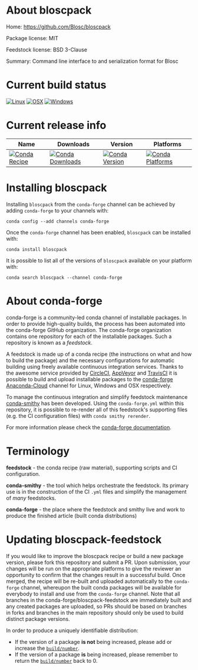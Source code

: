 About bloscpack
===============

Home: https://github.com/Blosc/bloscpack

Package license: MIT

Feedstock license: BSD 3-Clause

Summary: Command line interface to and serialization format for Blosc



Current build status
====================

[![Linux](https://img.shields.io/circleci/project/github/conda-forge/bloscpack-feedstock/master.svg?label=Linux)](https://circleci.com/gh/conda-forge/bloscpack-feedstock)
[![OSX](https://img.shields.io/travis/conda-forge/bloscpack-feedstock/master.svg?label=macOS)](https://travis-ci.org/conda-forge/bloscpack-feedstock)
[![Windows](https://img.shields.io/appveyor/ci/conda-forge/bloscpack-feedstock/master.svg?label=Windows)](https://ci.appveyor.com/project/conda-forge/bloscpack-feedstock/branch/master)

Current release info
====================

| Name | Downloads | Version | Platforms |
| --- | --- | --- | --- |
| [![Conda Recipe](https://img.shields.io/badge/recipe-bloscpack-green.svg)](https://anaconda.org/conda-forge/bloscpack) | [![Conda Downloads](https://img.shields.io/conda/dn/conda-forge/bloscpack.svg)](https://anaconda.org/conda-forge/bloscpack) | [![Conda Version](https://img.shields.io/conda/vn/conda-forge/bloscpack.svg)](https://anaconda.org/conda-forge/bloscpack) | [![Conda Platforms](https://img.shields.io/conda/pn/conda-forge/bloscpack.svg)](https://anaconda.org/conda-forge/bloscpack) |

Installing bloscpack
====================

Installing `bloscpack` from the `conda-forge` channel can be achieved by adding `conda-forge` to your channels with:

```
conda config --add channels conda-forge
```

Once the `conda-forge` channel has been enabled, `bloscpack` can be installed with:

```
conda install bloscpack
```

It is possible to list all of the versions of `bloscpack` available on your platform with:

```
conda search bloscpack --channel conda-forge
```


About conda-forge
=================

conda-forge is a community-led conda channel of installable packages.
In order to provide high-quality builds, the process has been automated into the
conda-forge GitHub organization. The conda-forge organization contains one repository
for each of the installable packages. Such a repository is known as a *feedstock*.

A feedstock is made up of a conda recipe (the instructions on what and how to build
the package) and the necessary configurations for automatic building using freely
available continuous integration services. Thanks to the awesome service provided by
[CircleCI](https://circleci.com/), [AppVeyor](https://www.appveyor.com/)
and [TravisCI](https://travis-ci.org/) it is possible to build and upload installable
packages to the [conda-forge](https://anaconda.org/conda-forge)
[Anaconda-Cloud](https://anaconda.org/) channel for Linux, Windows and OSX respectively.

To manage the continuous integration and simplify feedstock maintenance
[conda-smithy](https://github.com/conda-forge/conda-smithy) has been developed.
Using the ``conda-forge.yml`` within this repository, it is possible to re-render all of
this feedstock's supporting files (e.g. the CI configuration files) with ``conda smithy rerender``.

For more information please check the [conda-forge documentation](https://conda-forge.org/docs/).

Terminology
===========

**feedstock** - the conda recipe (raw material), supporting scripts and CI configuration.

**conda-smithy** - the tool which helps orchestrate the feedstock.
                   Its primary use is in the construction of the CI ``.yml`` files
                   and simplify the management of *many* feedstocks.

**conda-forge** - the place where the feedstock and smithy live and work to
                  produce the finished article (built conda distributions)


Updating bloscpack-feedstock
============================

If you would like to improve the bloscpack recipe or build a new
package version, please fork this repository and submit a PR. Upon submission,
your changes will be run on the appropriate platforms to give the reviewer an
opportunity to confirm that the changes result in a successful build. Once
merged, the recipe will be re-built and uploaded automatically to the
`conda-forge` channel, whereupon the built conda packages will be available for
everybody to install and use from the `conda-forge` channel.
Note that all branches in the conda-forge/bloscpack-feedstock are
immediately built and any created packages are uploaded, so PRs should be based
on branches in forks and branches in the main repository should only be used to
build distinct package versions.

In order to produce a uniquely identifiable distribution:
 * If the version of a package **is not** being increased, please add or increase
   the [``build/number``](https://conda.io/docs/user-guide/tasks/build-packages/define-metadata.html#build-number-and-string).
 * If the version of a package **is** being increased, please remember to return
   the [``build/number``](https://conda.io/docs/user-guide/tasks/build-packages/define-metadata.html#build-number-and-string)
   back to 0.
